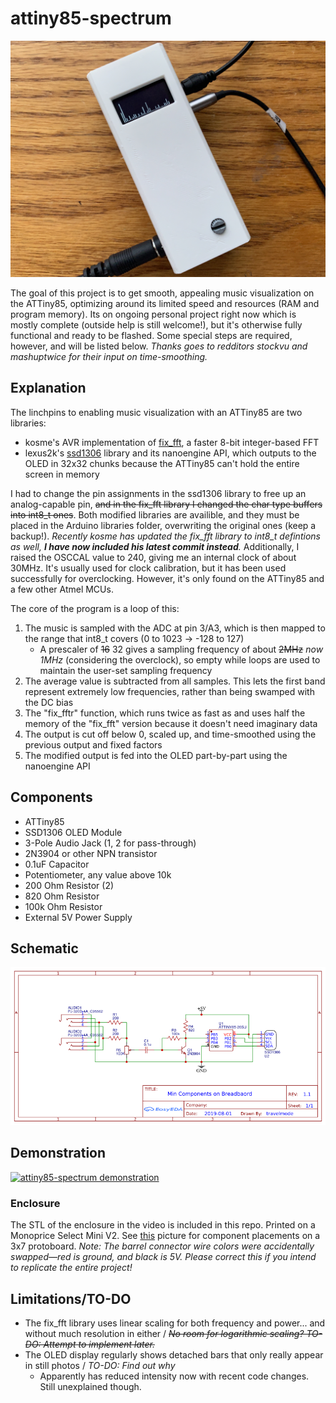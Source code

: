 ﻿# attiny85-spectrum

![Main Image](images/Main.jpg)

The goal of this project is to get smooth, appealing music visualization on the ATTiny85, optimizing around its limited speed and resources (RAM and program memory). Its on ongoing personal project right now which is mostly complete (outside help is still welcome!), but it's otherwise fully functional and ready to be flashed. Some special steps are required, however, and will be listed below. *Thanks goes to redditors stockvu and mashuptwice for their input on time-smoothing.*

## Explanation
The linchpins to enabling music visualization with an ATTiny85 are two libraries: 

- kosme's AVR implementation of [fix_fft](https://github.com/kosme/fix_fft), a faster 8-bit integer-based FFT
- lexus2k's [ssd1306](https://github.com/lexus2k/ssd1306) library and its nanoengine API, which outputs to the OLED in 32x32 chunks because the ATTiny85 can't hold the entire screen in memory

I had to change the pin assignments in the ssd1306 library to free up an analog-capable pin, ~~and in the fix_fft library I changed the char type buffers into int8_t ones~~. Both modified libraries are availible, and they must be placed in the Arduino libraries folder, overwriting the original ones (keep a backup!). *Recently kosme has updated the fix_fft library to int8_t defintions as well, __I have now included his latest commit instead__.* Additionally, I raised the OSCCAL value to 240, giving me an internal clock of about 30MHz. It's usually used for clock calibration, but it has been used successfully for overclocking. However, it's only found on the ATTiny85 and a few other Atmel MCUs.

The core of the program is a loop of this:

1. The music is sampled with the ADC at pin 3/A3, which is then mapped to the range that int8_t covers (0 to 1023 -> -128 to 127)
     * A prescaler of ~~16~~ 32 gives a sampling frequency of about ~~2MHz~~ *now 1MHz* (considering the overclock), so empty while loops are used to maintain the user-set sampling frequency
2. The average value is subtracted from all samples. This lets the first band represent extremely low frequencies, rather than being swamped with the DC bias
3. The "fix_fftr" function, which runs twice as fast as and uses half the memory of the "fix_fft" version because it doesn't need imaginary data
4. The output is cut off below 0, scaled up, and time-smoothed using the previous output and fixed factors
5. The modified output is fed into the OLED part-by-part using the nanoengine API

## Components

- ATTiny85
- SSD1306 OLED Module
- 3-Pole Audio Jack (1, 2 for pass-through)
- 2N3904 or other NPN transistor
- 0.1uF Capacitor
- Potentiometer, any value above 10k
- 200 Ohm Resistor (2)
- 820 Ohm Resistor
- 100k Ohm Resistor
- External 5V Power Supply

## Schematic

![Schematic](data/schematic.png)

## Demonstration

[![attiny85-spectrum demonstration](http://img.youtube.com/vi/P0hhlpMXIjA/0.jpg)](http://www.youtube.com/watch?v=P0hhlpMXIjA)

### Enclosure

The STL of the enclosure in the video is included in this repo. Printed on a Monoprice Select Mini V2. See [this](images/Inside.jpg) picture for component placements on a 3x7 protoboard. *Note: The barrel connector wire colors were accidentally swapped⁠—red is ground, and black is 5V⁠. Please correct this if you intend to replicate the entire project!*

## Limitations/TO-DO

- The fix_fft library uses linear scaling for both frequency and power... and without much resolution in either / ~~*No room for logarithmic scaling? TO-DO: Attempt to implement later.*~~
- The OLED display regularly shows detached bars that only really appear in still photos / *TO-DO: Find out why*
    - Apparently has reduced intensity now with recent code changes. Still unexplained though.

